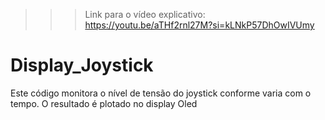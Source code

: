 >>> Link para o vídeo explicativo: https://youtu.be/aTHf2rnl27M?si=kLNkP57DhOwIVUmy

# Display_Joystick
Este código monitora o nível de tensão do joystick conforme varia com o tempo. O resultado é plotado no display Oled
